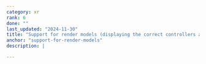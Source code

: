 ```yaml
---
category: xr
rank: 6
done: ""
last_updated: "2024-11-30"
title: "Support for render models (displaying the correct controllers and other peripherals)"
anchor: "support-for-render-models"
description: |

---
```

